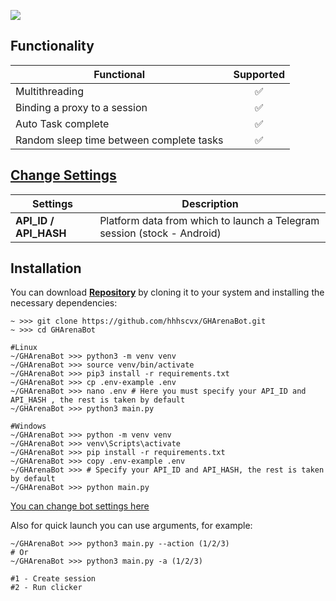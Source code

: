 [<img src="https://img.shields.io/badge/Telegram-%40Me-orange">](https://t.me/hhhscvx)

## Functionality

| Functional                                                             | Supported |
| ---------------------------------------------------------------------- | :-------: |
| Multithreading                                                         |    ✅     |
| Binding a proxy to a session                                           |    ✅     |
| Auto Task complete                                                     |    ✅     |
| Random sleep time between complete tasks                               |    ✅     |

## [Change Settings](https://github.com/hhhscvx/GHArenaBot/blob/master/bot/config/config.py)

| Settings              | Description                                                             |
| --------------------- | ----------------------------------------------------------------------- |
| **API_ID / API_HASH** | Platform data from which to launch a Telegram session (stock - Android) |

## Installation

You can download [**Repository**](https://github.com/hhhscvx/GHArenaBot) by cloning it to your system and installing the necessary dependencies:

```shell
~ >>> git clone https://github.com/hhhscvx/GHArenaBot.git
~ >>> cd GHArenaBot

#Linux
~/GHArenaBot >>> python3 -m venv venv
~/GHArenaBot >>> source venv/bin/activate
~/GHArenaBot >>> pip3 install -r requirements.txt
~/GHArenaBot >>> cp .env-example .env
~/GHArenaBot >>> nano .env # Here you must specify your API_ID and API_HASH , the rest is taken by default
~/GHArenaBot >>> python3 main.py

#Windows
~/GHArenaBot >>> python -m venv venv
~/GHArenaBot >>> venv\Scripts\activate
~/GHArenaBot >>> pip install -r requirements.txt
~/GHArenaBot >>> copy .env-example .env
~/GHArenaBot >>> # Specify your API_ID and API_HASH, the rest is taken by default
~/GHArenaBot >>> python main.py
```

[You can change bot settings here](https://github.com/hhhscvx/GHArenaBot/blob/master/bot/config/config.py)

Also for quick launch you can use arguments, for example:
```shell
~/GHArenaBot >>> python3 main.py --action (1/2/3)
# Or
~/GHArenaBot >>> python3 main.py -a (1/2/3)

#1 - Create session
#2 - Run clicker
```